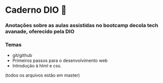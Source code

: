 # Caderno DIO 📖
### Anotações sobre as aulas assistidas no bootcamp decola tech avanade, oferecido pela DIO
### Temas
 - git/github
 - Primeiros passos para o desenvolvimento web
 - Introdução à html e css.

(todos os arquivos estão em master)

 

